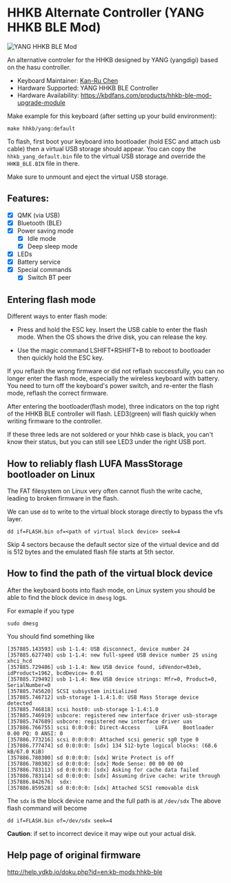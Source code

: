 # HHKB Alternate Controller (YANG HHKB BLE Mod)

![YANG HHKB BLE Mod](https://i.imgur.com/aZP1GYc.jpeg)

An alternative controler for the HHKB designed by YANG (yangdigi)
based on the hasu controller.

* Keyboard Maintainer: [Kan-Ru Chen](https://github.com/kanru)  
* Hardware Supported: YANG HHKB BLE Controller  
* Hardware Availability: https://kbdfans.com/products/hhkb-ble-mod-upgrade-module

Make example for this keyboard (after setting up your build environment):

    make hhkb/yang:default

To flash, first boot your keyboard into bootloader (hold ESC and attach usb cable)
then a virtual USB storage should appear. You can copy the `hhkb_yang_default.bin`
file to the virtual USB storage and override the `HHKB_BLE.BIN` file in there.

Make sure to unmount and eject the virtual USB storage.

## Features:

- [x] QMK (via USB)
- [x] Bluetooth (BLE)
- [x] Power saving mode
  - [x] Idle mode
  - [x] Deep sleep mode
- [x] LEDs
- [x] Battery service
- [x] Special commands
  - [x] Switch BT peer

## Entering flash mode

Different ways to enter flash mode:

* Press and hold the ESC key. Insert the USB cable to enter the flash
  mode. When the OS shows the drive disk, you can release the key.

* Use the magic command LSHIFT+RSHIFT+B to reboot to bootloader then
  quickly hold the ESC key.

If you reflash the wrong firmware or did not reflash successfully, you
can no longer enter the flash mode, especially the wireless keyboard
with battery. You need to turn off the keyboard's power switch, and
re-enter the flash mode, reflash the correct firmware.

After entering the bootloader(flash mode), three indicators on the top
right of the HHKB BLE controller will flash. LED3(green) will flash
quickly when writing firmware to the controller.

If these three leds are not soldered or your hhkb case is black, you
can't know their status, but you can still see LED3 under the right
USB port.

## How to reliably flash LUFA MassStorage bootloader on Linux

The FAT filesystem on Linux very often cannot flush the write cache,
leading to broken firmware in the flash.

We can use `dd` to write to the virtual block storage directly to
bypass the vfs layer.

```
dd if=FLASH.bin of=<path of virtual block device> seek=4
```

Skip 4 sectors because the default sector size of the virtual device
and dd is 512 bytes and the emulated flash file starts at 5th sector.

## How to find the path of the virtual block device

After the keyboard boots into flash mode, on Linux system you should
be able to find the block device in `dmesg` logs.

For exmaple if you type

```
sudo dmesg
```

You should find something like

```
[357885.143593] usb 1-1.4: USB disconnect, device number 24
[357885.627740] usb 1-1.4: new full-speed USB device number 25 using xhci_hcd
[357885.729486] usb 1-1.4: New USB device found, idVendor=03eb, idProduct=1962, bcdDevice= 0.01
[357885.729492] usb 1-1.4: New USB device strings: Mfr=0, Product=0, SerialNumber=0
[357885.745620] SCSI subsystem initialized
[357885.746712] usb-storage 1-1.4:1.0: USB Mass Storage device detected
[357885.746818] scsi host0: usb-storage 1-1.4:1.0
[357885.746919] usbcore: registered new interface driver usb-storage
[357885.747689] usbcore: registered new interface driver uas
[357886.766755] scsi 0:0:0:0: Direct-Access     LUFA     Bootloader       0.00 PQ: 0 ANSI: 0
[357886.773216] scsi 0:0:0:0: Attached scsi generic sg0 type 0
[357886.777474] sd 0:0:0:0: [sdx] 134 512-byte logical blocks: (68.6 kB/67.0 KiB)
[357886.780300] sd 0:0:0:0: [sdx] Write Protect is off
[357886.780302] sd 0:0:0:0: [sdx] Mode Sense: 00 00 00 00
[357886.783113] sd 0:0:0:0: [sdx] Asking for cache data failed
[357886.783114] sd 0:0:0:0: [sdx] Assuming drive cache: write through
[357886.842676]  sdx:
[357886.859528] sd 0:0:0:0: [sdx] Attached SCSI removable disk
```

The `sdx` is the block device name and the full path is at `/dev/sdx`
The above flash command will become

```
dd if=FLASH.bin of=/dev/sdx seek=4
```

**Caution**: if set to incorrect device it may wipe out
your actual disk.

## Help page of original firmware

http://help.ydkb.io/doku.php?id=en:kb-mods:hhkb-ble
